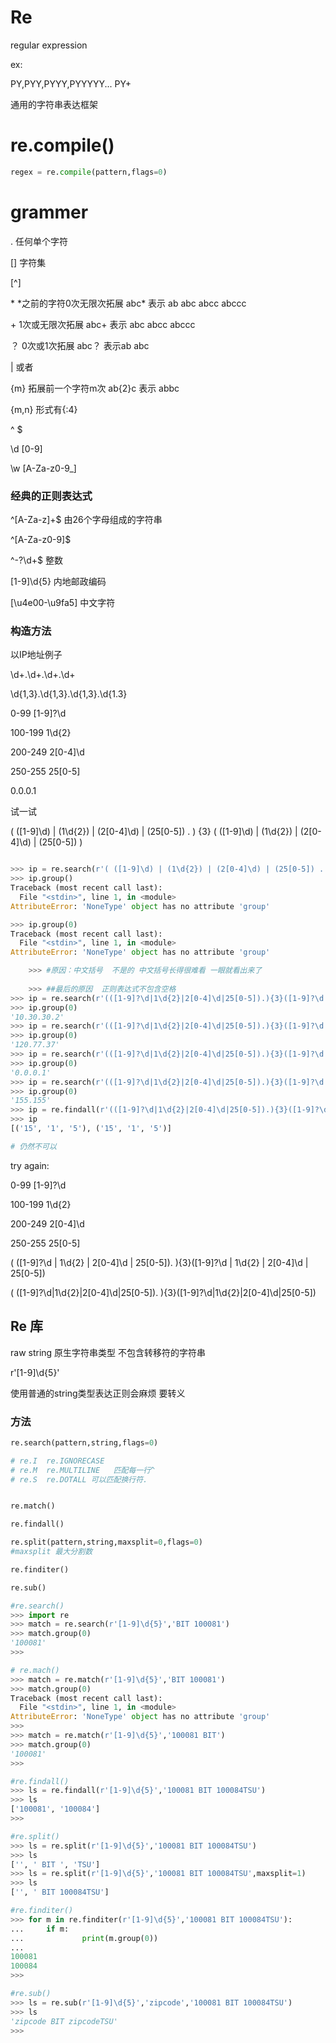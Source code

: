 # Re

regular expression



ex:

PY,PYY,PYYY,PYYYYY...                                              PY+

通用的字符串表达框架 



# re.compile()

```python
regex = re.compile(pattern,flags=0)
```





# grammer



.  任何单个字符

[] 字符集

[^] 

\*    *之前的字符0次无限次拓展           abc\*       表示 ab abc abcc abccc

\+    1次或无限次拓展                             abc+        表示 abc abcc  abccc

？  0次或1次拓展                                   abc？  表示ab abc

|  或者

{m}   拓展前一个字符m次                     ab{2}c 表示 abbc

{m,n}          形式有{:4}

^ $

\d   [0-9]

\w [A-Za-z0-9_]



### 经典的正则表达式

^[A-Za-z]+$  由26个字母组成的字符串

^[A-Za-z0-9]$

^-?\d+$        整数

[1-9]\d{5}    内地邮政编码

[\\u4e00-\\u9fa5]   中文字符





### 构造方法

以IP地址例子

\d+.\d+.\d+.\d+



\d{1,3}.\d{1,3}.\d{1,3}.\d{1.3}



0-99    		[1-9]?\d

100-199 	1\d{2}

200-249	  2[0-4]\d

250-255      25[0-5]

0.0.0.1

试一试

( ([1-9]\d) | (1\d{2}) | (2[0-4]\d) | (25[0-5]) . ) {3} ( ([1-9]\d) | (1\d{2}) | (2[0-4]\d) | (25[0-5]) )



```python

>>> ip = re.search(r'( ([1-9]\d) | (1\d{2}) | (2[0-4]\d) | (25[0-5]) . ) {3} ( ([1-9]\d) | (1\d{2}) | (2[0-4]\d) | (25[0-5]) )','10.30.0.8')
>>> ip.group()
Traceback (most recent call last):
  File "<stdin>", line 1, in <module>
AttributeError: 'NoneType' object has no attribute 'group'

>>> ip.group(0)
Traceback (most recent call last):
  File "<stdin>", line 1, in <module>
AttributeError: 'NoneType' object has no attribute 'group'

    >>> #原因：中文括号  不是的 中文括号长得很难看 一眼就看出来了
    
    >>> ##最后的原因  正则表达式不包含空格
>>> ip = re.search(r'(([1-9]?\d|1\d{2}|2[0-4]\d|25[0-5]).){3}([1-9]?\d|1\d{2}|2[0-4]\d|25[0-5])','10.30.30.2')
>>> ip.group(0)
'10.30.30.2'
>>> ip = re.search(r'(([1-9]?\d|1\d{2}|2[0-4]\d|25[0-5]).){3}([1-9]?\d|1\d{2}|2[0-4]\d|25[0-5])','120.77.37.192')
>>> ip.group(0)
'120.77.37'
>>> ip = re.search(r'(([1-9]?\d|1\d{2}|2[0-4]\d|25[0-5]).){3}([1-9]?\d|1\d{2}|2[0-4]\d|25[0-5])','0.0.0.1')
>>> ip.group(0)
'0.0.0.1'
>>> ip = re.search(r'(([1-9]?\d|1\d{2}|2[0-4]\d|25[0-5]).){3}([1-9]?\d|1\d{2}|2[0-4]\d|25[0-5])','155.155.155.155')
>>> ip.group(0)
'155.155'
>>> ip = re.findall(r'(([1-9]?\d|1\d{2}|2[0-4]\d|25[0-5]).){3}([1-9]?\d|1\d{2}|2[0-4]\d|25[0-5])','155.155.155.155')
>>> ip
[('15', '1', '5'), ('15', '1', '5')]

# 仍然不可以

```



try again:

0-99   [1-9]?\d

100-199    1\d{2}

200-249     2[0-4]\d

250-255     25[0-5]

 ( ([1-9]?\d | 1\d{2} |  2[0-4]\d  | 25[0-5]). ){3}([1-9]?\d | 1\d{2} |  2[0-4]\d  | 25[0-5])

 ( ([1-9]?\d|1\d{2}|2[0-4]\d|25[0-5]). ){3}([1-9]?\d|1\d{2}|2[0-4]\d|25[0-5])





## Re 库

raw string  原生字符串类型    不包含转移符的字符串

r'[1-9]\d{5}'

使用普通的string类型表达正则会麻烦  要转义



### 方法

```python
re.search(pattern,string,flags=0)     

# re.I  re.IGNORECASE 
# re.M  re.MULTILINE   匹配每一行^
# re.S  re.DOTALL 可以匹配换行符.


re.match()

re.findall()

re.split(pattern,string,maxsplit=0,flags=0)
#maxsplit 最大分割数 

re.finditer()

re.sub()

```



```python
#re.search()
>>> import re
>>> match = re.search(r'[1-9]\d{5}','BIT 100081')
>>> match.group(0)
'100081'
>>> 

```

```python
# re.mach()
>>> match = re.match(r'[1-9]\d{5}','BIT 100081')
>>> match.group(0)
Traceback (most recent call last):
  File "<stdin>", line 1, in <module>
AttributeError: 'NoneType' object has no attribute 'group'
>>> 
>>> match = re.match(r'[1-9]\d{5}','100081 BIT')
>>> match.group(0)
'100081'
>>> 
```

```python
#re.findall()
>>> ls = re.findall(r'[1-9]\d{5}','100081 BIT 100084TSU')
>>> ls
['100081', '100084']
>>> 

```

```python
#re.split()
>>> ls = re.split(r'[1-9]\d{5}','100081 BIT 100084TSU')
>>> ls
['', ' BIT ', 'TSU']
>>> ls = re.split(r'[1-9]\d{5}','100081 BIT 100084TSU',maxsplit=1)
>>> ls
['', ' BIT 100084TSU']

```

```python
#re.finditer()
>>> for m in re.finditer(r'[1-9]\d{5}','100081 BIT 100084TSU'):
...     if m:
...             print(m.group(0))
... 
100081
100084
>>>
```

```python
#re.sub()
>>> ls = re.sub(r'[1-9]\d{5}','zipcode','100081 BIT 100084TSU')
>>> ls
'zipcode BIT zipcodeTSU'
>>> 

```



